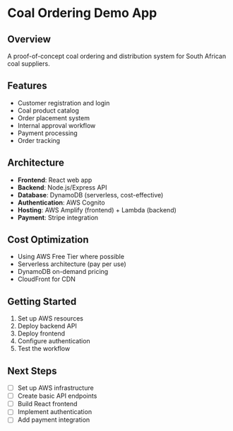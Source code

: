 # Coal Ordering Demo App

## Overview
A proof-of-concept coal ordering and distribution system for South African coal suppliers.

## Features
- Customer registration and login
- Coal product catalog
- Order placement system
- Internal approval workflow
- Payment processing
- Order tracking

## Architecture
- **Frontend**: React web app
- **Backend**: Node.js/Express API
- **Database**: DynamoDB (serverless, cost-effective)
- **Authentication**: AWS Cognito
- **Hosting**: AWS Amplify (frontend) + Lambda (backend)
- **Payment**: Stripe integration

## Cost Optimization
- Using AWS Free Tier where possible
- Serverless architecture (pay per use)
- DynamoDB on-demand pricing
- CloudFront for CDN

## Getting Started
1. Set up AWS resources
2. Deploy backend API
3. Deploy frontend
4. Configure authentication
5. Test the workflow

## Next Steps
- [ ] Set up AWS infrastructure
- [ ] Create basic API endpoints
- [ ] Build React frontend
- [ ] Implement authentication
- [ ] Add payment integration
